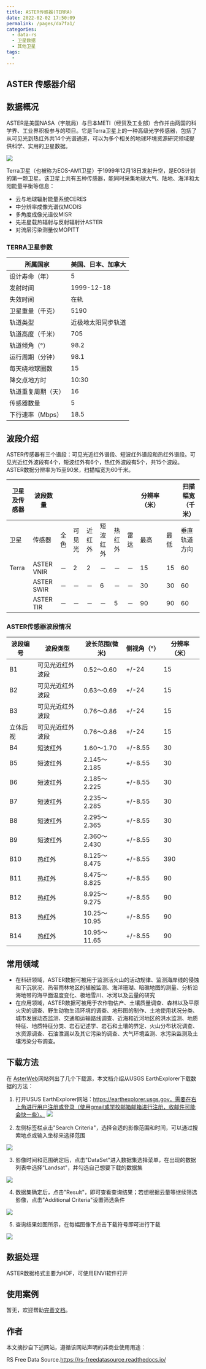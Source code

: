 ```yaml
---
title: ASTER传感器(TERRA)
date: 2022-02-02 17:50:09
permalink: /pages/da7fa1/
categories:
  - data-rs
  - 卫星数据
  - 其他卫星
tags:
  - 
---
```

## ASTER 传感器介绍

数据概况
--------

ASTER是美国NASA（宇航局）与日本METI（经贸及工业部）合作并由两国的科学界、工业界积极参与的项目。它是Terra卫星上的一种高级光学传感器，包括了从可见光到热红外共14个光谱通道，可以为多个相关的地球环境资源研究领域提供科学、实用的卫星数据。

![](http://pics.landcover100.com/pics//image/202202021747224.png)

Terra卫星（也被称为EOS-AM1卫星）于1999年12月18日发射升空，是EOS计划的第一颗卫星。该卫星上共有五种传感器，能同时采集地球大气、陆地、海洋和太阳能量平衡等信息：

-   云与地球辐射能量系统CERES
-   中分辨率成像光谱仪MODIS
-   多角度成像光谱仪MISR
-   先进星载热辐射与反射辐射计ASTER
-   对流层污染测量仪MOPITT

### TERRA卫星参数

| 所属国家           | 美国、日本、加拿大 |
| ------------------ | ------------------ |
| 设计寿命（年）     | 5                  |
| 发射时间           | 1999-12-18         |
| 失效时间           | 在轨               |
| 卫星重量（千克）   | 5190               |
| 轨道类型           | 近极地太阳同步轨道 |
| 轨道高度（千米）   | 705                |
| 轨道倾角（°）      | 98.2               |
| 运行周期（分钟）   | 98.1               |
| 每天绕地球圈数     | 15                 |
| 降交点地方时       | 10:30              |
| 轨道重复周期（天） | 16                 |
| 传感器数量         | 5                  |
| 下行速率（Mbps）   | 18.5               |

## 波段介绍

ASTER传感器有三个谱段：可见光近红外谱段、短波红外谱段和热红外谱段。可见光近红外波段有4个，短波红外有6个，热红外波段有5个，共15个波段。ASTER数据分辨率为15至90米，扫描幅宽为60千米。

| 卫星及传感器 | 波段数量   |      |        |        |          |        |      | 分辨率（米） |      | 扫描幅宽（千米） |
| ------------ | ---------- | ---- | ------ | ------ | -------- | ------ | ---- | ------------ | ---- | ---------------- |
| 卫星         | 传感器     | 全色 | 可见光 | 近红外 | 短波红外 | 热红外 | 雷达 | 最高         | 最低 | 垂直轨道方向     |
| Terra        | ASTER VNIR | －   | 2      | 2      | －       | －     | －   | 15           | 15   | 60               |
|              | ASTER SWIR | －   | －     | －     | 6        | －     | －   | 30           | 30   | 60               |
|              | ASTER TIR  | －   | －     | －     | －       | 5      | －   | 90           | 90   | 60               |

### ASTER传感器波段情况

| 波段编号 | 波段类型         | 波长范围(微米) | 侧视角（°） | 分辨率（米） |
| -------- | ---------------- | -------------- | ----------- | ------------ |
| B1       | 可见光近红外波段 | 0.52～0.60     | +/-24       | 15           |
| B2       | 可见光近红外波段 | 0.63～0.69     | +/-24       | 15           |
| B3       | 可见光近红外波段 | 0.76～0.86     | +/-24       | 15           |
| 立体后视 | 可见光近红外波段 | 0.76～0.86     | +/-24       | 15           |
| B4       | 短波红外         | 1.60～1.70     | +/-8.55     | 30           |
| B5       | 短波红外         | 2.145～2.185   | +/-8.55     | 30           |
| B6       | 短波红外         | 2.185～2.225   | +/-8.55     | 30           |
| B7       | 短波红外         | 2.235～2.285   | +/-8.55     | 30           |
| B8       | 短波红外         | 2.295～2.365   | +/-8.55     | 30           |
| B9       | 短波红外         | 2.360～2.430   | +/-8.55     | 30           |
| B10      | 热红外           | 8.125～8.475   | +/-8.55     | 390          |
| B11      | 热红外           | 8.475～8.825   | +/-8.55     | 90           |
| B12      | 热红外           | 8.925～9.275   | +/-8.55     | 90           |
| B13      | 热红外           | 10.25～10.95   | +/-8.55     | 90           |
| B14      | 热红外           | 10.95～11.65   | +/-8.55     | 90           |

## 常用领域

-   在科研领域，ASTER数据可被用于监测活火山的活动规律、监测海岸线的侵蚀和下沉状况、热带雨林地区的植被监测、海洋珊瑚、暗礁地图的测量、分析沿海地带的海平面温度变化、极地雪川、冰河以及云量的研究
-   在应用领域，ASTER数据可被用于农作物估产、土壤质量调查、森林以及平原火灾的调查、野生动物生活环境的调查、地形图的制作、土地使用状况分类、城市发展动态监测、交通和运输路线调查、近海和近河地区的洪水监测、地质特征、地质特征分类、岩石记述学、岩石和土壤的界定、火山分布状况调查、水资源调查、石油泄漏以及其它污染的调查、大气环境监测、水污染监测及土壤污染分布调查。

下载方法
--------

在 [AsterWeb](https://asterweb.jpl.nasa.gov/data.asp)网站列出了几个下载源，本文档介绍从USGS EarthExplorer下载数据的方法：

1.  打开USUS EarthExplorer网站：https://earthexplorer.usgs.gov，需要在右上角进行用户注册或登录（使用gmail或学校邮箱邮箱进行注册，收邮件可能会快一些）。
    ![](http://pics.landcover100.com/pics//image/202202021741368.png)

2.  左侧标签栏点击\"Search Criteria\"，选择合适的影像范围和时间，可以通过搜索地点或输入坐标来选择范围

![](http://pics.landcover100.com/pics//image/202202021741144.png)

3.  影像时间和范围确定后，点击\"DataSet\"进入数据集选择菜单，在出现的数据列表中选择\"Landsat\"，并勾选自己想要下载的数据集

![](http://pics.landcover100.com/pics//image/202202021741369.png)

4.  数据集确定后，点击\"Result\"，即可查看查询结果；若想根据云量等继续筛选影像，点击\"Additional Criteria\"设置筛选条件

![](http://pics.landcover100.com/pics//image/202202021742222.png)

5.  查询结果如图所示，在每幅图像下点击下载符号即可进行下载

![](http://pics.landcover100.com/pics//image/202202021742346.png)

数据处理
--------

ASTER数据格式主要为HDF，可使用ENVI软件打开

使用案例
--------

暂无，欢迎帮助[完善文档](https://github.com/ruiduobao/gisrsdata.com)。

## 作者

本文摘抄自下述网站，遵循该网站声明的非商业使用用途： 

RS Free Data Source.https://rs-freedatasource.readthedocs.io/

